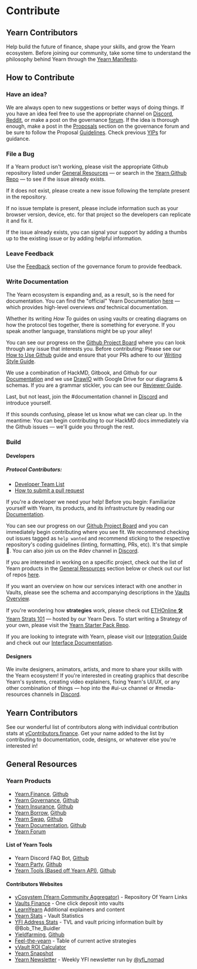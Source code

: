 # Contribute

## Yearn Contributors

Help build the future of finance, shape your skills, and grow the Yearn ecosystem. Before joining our community, take some time to understand the philosophy behind Yearn through the [Yearn Manifesto](https://gov.yearn.finance/t/how-we-think-about-yearn/7137).

## How to Contribute

### Have an idea?

We are always open to new suggestions or better ways of doing things. If you have an idea feel free to use the appropriate channel on [Discord](http://discord.yearn.finance), [Reddit](https://www.reddit.com/r/yearn_finance/), or make a post on the governance [forum](https://gov.yearn.finance/c/general-chat/7). If the idea is thorough enough, make a post in the [Proposals](https://gov.yearn.finance/c/proposals/5) section on the governance forum and be sure to follow the Proposal [Guidelines](https://gov.yearn.finance/t/proposal-how-to/106). Check previous [YIPs](https://yips.yearn.finance/all-yip) for guidance.

### File a Bug

If a Yearn product isn't working, please visit the appropriate Github repository listed under [General Resources](#general-resources) — or search in the [Yearn Github Repo](https://github.com/iearn-finance/yearn-protocol) — to see if the issue already exists.

If it does not exist, please create a new issue following the template present in the repository.

If no issue template is present, please include information such as your browser version, device, etc. for that project so the developers can replicate it and fix it.

If the issue already exists, you can signal your support by adding a thumbs up to the existing issue or by adding helpful information.

### Leave Feedback

Use the [Feedback](https://gov.yearn.finance/c/feedback/2) section of the governance forum to provide feedback.

### Write Documentation

The Yearn ecosystem is expanding and, as a result, so is the need for documentation. You can find the "official" Yearn Documentation [here](https://docs.yearn.finance/) — which provides high-level overviews _and_ technical documentation.

Whether its writing _How To_ guides on using vaults or creating diagrams on how the protocol ties together, there is something for everyone. If you speak another language, translations might be up your alley!

You can see our progress on the [Github Project Board](https://github.com/orgs/iearn-finance/projects/2) where you can look through any issue that interests you. Before contributing: Please see our [How to Use Github](https://hackmd.io/4U35op0ORoGT24lzPhbGNQ) guide and ensure that your PRs adhere to our [Writing Style Guide](https://hackmd.io/dXQecpkJQX6XRy4y7k7j3g).

We use a combination of HackMD, Gitbook, and Github for our [Documentation](https://docs.yearn.finance/) and we use [DrawIO](https://draw.io) with Google Drive for our diagrams & schemas. If you are a grammar stickler, you can see our [Reviewer Guide](https://hackmd.io/juTKNn3xTpKJgFDo2AglLw).

Last, but not least, join the #documentation channel in [Discord](https://discord.com/invite/6PNv2nF) and introduce yourself.

If this sounds confusing, please let us know what we can clear up. In the meantime: You can begin contributing to our HackMD docs immediately via the Github issues — we'll guide you through the rest.

### Build

#### Developers

##### Protocol Contributors:

- [Developer Team List](https://docs.yearn.finance/additional-resources/team#protocol-and-development)
- [How to submit a pull request](https://docs.yearn.finance/additional-resources/submit-pull-request)

If you're a developer we need your help! Before you begin: Familiarize yourself with Yearn, its products, and its infrastructure by reading our [Documentation](https://docs.yearn.finance/).

You can see our progress on our [Github Project Board](https://github.com/orgs/iearn-finance/projects/1) and you can immediately begin contributing where you see fit. We recommend checking out issues tagged as `help wanted` and recommend sticking to the respective repository's coding guidelines (linting, formatting, PRs, etc). It's that simple 🙂. You can also join us on the #dev channel in [Discord](https://discord.com/invite/6PNv2nF).

If you are interested in working on a specific project, check out the list of Yearn products in the [General Resources](#general-resources) section below or check out our list of repos [here](https://docs.yearn.finance/developers/code-repositories).

If you want an overview on how our services interact with one another in Vaults, please see the schema and accompanying descriptions in the [Vaults Overview](https://docs.yearn.finance/developers/yvaults-documentation/vaults-overview).

If you're wondering how **strategies** work, please check out [ETHOnline 🛠️ Yearn Strats 101](https://www.youtube.com/watch?v=4gwZk-IaMRs) — hosted by our Yearn Devs. To start writing a Strategy of your own, please visit the [Yearn Starter Pack Repo](https://github.com/iearn-finance/yearn-starter-pack).

If you are looking to integrate with Yearn, please visit our [Integration Guide](https://docs.yearn.finance/developers/integration-guide) and check out our [Interface Documentation](https://docs.yearn.finance/developers/yvaults-documentation/vault-interfaces).

#### Designers

We invite designers, animators, artists, and more to share your skills with the Yearn ecosystem! If you're interested in creating graphics that describe Yearn's systems, creating video explainers, fixing Yearn's UI/UX, or any other combination of things — hop into the #ui-ux channel or #media-resources channels in [Discord](https://docs.yearn.finance/developers/yvaults-documentation/vault-interfaces).

## Yearn Contributors

See our wonderful list of contributors along with individual contribution stats at [yContributors.finance](https://ycontributors.finance/). Get your name added to the list by contributing to documentation, code, designs, or whatever else you're interested in!

## General Resources

### Yearn Products

- [Yearn.Finance](https://yearn.finance/), [Github](https://github.com/iearn-finance/iearn-finance)
- [Yearn Governance](https://ygov.finance/), [Github](https://github.com/iearn-finance/ygov-finance)
- [Yearn Insurance](https://yinsure.finance/), [Github](https://github.com/iearn-finance/yinsure-finance)
- [Yearn Borrow](https://yborrow.finance/), [Github](https://github.com/iearn-finance/iborrow-finance)
- [Yearn Swap](https://yswap.exchange/), [Github](https://github.com/iearn-finance/yswap-finance)
- [Yearn Documentation](https://docs.yearn.finance/), [Github](https://github.com/iearn-finance/docs)
- [Yearn Forum](https://gov.yearn.finance/)

#### List of Yearn Tools

- Yearn Discord FAQ Bot, [Github](https://github.com/dgornjakovic/yfi-faq-bot)
- [Yearn Party](https://yearn.party/), [Github](https://github.com/x48-crypto/yearn-party)
- [Yearn Tools (Based off Yearn API)](https://yearn.tools/), [Github](https://github.com/yearn-integrations/api)

#### Contributors Websites

- [yCosystem (Yearn Community Aggregator)](https://ycosystem.info/) - Repository Of Yearn Links
- [Vaults Finance](https://vaults.finance/) - One click deposit into vaults
- [LearnYearn](https://learnyearn.finance/) Additional explainers and content
- [Yearn Stats](https://stats.finance) - Vault Statistics
- [YFI Address Stats](https://www.yfistats.com/) - TVL and vault pricing information built by @Bob_The_Buidler
- [Yieldfarming](https://yieldfarming.info/), [Github](https://github.com/yieldfarming/yieldfarming)
- [Feel-the-yearn](https://feel-the-yearn.app) - Table of current active strategies
- [yVault ROI Calculator](https://yvault-roi.netlify.app/)
- [Yearn Snapshot](https://yearn.snapshot.page/)
- [Yearn Newsletter](https://yearn.substack.com/) - Weekly YFI newsletter run by [@yfi_nomad](https://twitter.com/yfi_nomad)
